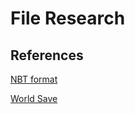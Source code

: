 # File Research

## References
[NBT format](https://minecraft.fandom.com/wiki/NBT_format)

[World Save](https://www.zhihu.com/question/22472870)

